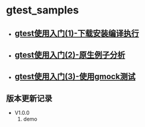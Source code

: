 # gtest_samples


- ## [gtest使用入门(1)-下载安装编译执行](./readme/gtest使用入门(1)-下载安装编译执行.md)
- ## [gtest使用入门(2)-原生例子分析](./readme/gtest使用入门(2)-原生例子分析.md)
- ## [gtest使用入门(3)-使用gmock测试](./readme/gtest使用入门(3)-使用gmock测试.md)


## 版本更新记录

- V1.0.0
  1. demo
